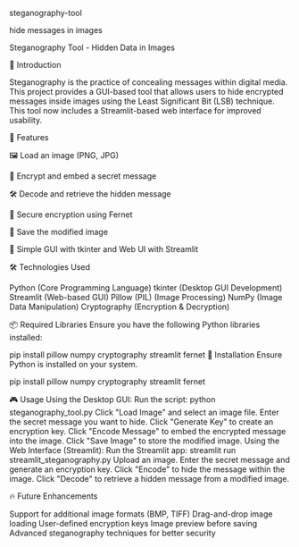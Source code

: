 steganography-tool

hide messages in images

Steganography Tool - Hidden Data in Images

📌 Introduction

Steganography is the practice of concealing messages within digital media. This project provides a GUI-based tool that allows users to hide encrypted messages inside images using the Least Significant Bit (LSB) technique. This tool now includes a Streamlit-based web interface for improved usability.

🎯 Features

🖼 Load an image (PNG, JPG)

🔑 Encrypt and embed a secret message

🛠 Decode and retrieve the hidden message

🔐 Secure encryption using Fernet

💾 Save the modified image

🎨 Simple GUI with tkinter and Web UI with Streamlit

🛠 Technologies Used


Python (Core Programming Language)
tkinter (Desktop GUI Development)
Streamlit (Web-based GUI)
Pillow (PIL) (Image Processing)
NumPy (Image Data Manipulation)
Cryptography (Encryption & Decryption)


📦 Required Libraries
Ensure you have the following Python libraries installed:

pip install pillow numpy cryptography streamlit fernet
🚀 Installation
Ensure Python is installed on your system.

pip install pillow numpy cryptography streamlit fernet

🎮 Usage
Using the Desktop GUI:
Run the script:
python steganography_tool.py
Click "Load Image" and select an image file.
Enter the secret message you want to hide.
Click "Generate Key" to create an encryption key.
Click "Encode Message" to embed the encrypted message into the image.
Click "Save Image" to store the modified image.
Using the Web Interface (Streamlit):
Run the Streamlit app:
streamlit run streamlit_steganography.py
Upload an image.
Enter the secret message and generate an encryption key.
Click "Encode" to hide the message within the image.
Click "Decode" to retrieve a hidden message from a modified image.


🔥 Future Enhancements


Support for additional image formats (BMP, TIFF)
Drag-and-drop image loading
User-defined encryption keys
Image preview before saving
Advanced steganography techniques for better security

